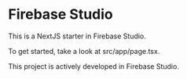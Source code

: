 # Firebase Studio

This is a NextJS starter in Firebase Studio.

To get started, take a look at src/app/page.tsx.

This project is actively developed in Firebase Studio.